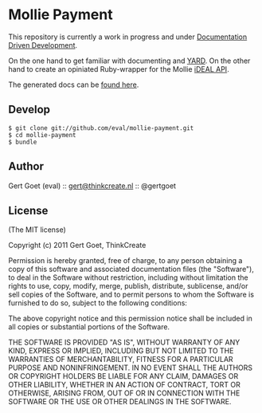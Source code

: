 Mollie Payment
========

This repository is currently a work in progress and under [Documentation Driven Development](http://thinkingphp.org/spliceit/docs/0.1_alpha/pages/ddd_info.html).

On the one hand to get familiar with documenting and [YARD](http://yardoc.org/). On the other hand to create an opiniated Ruby-wrapper for the Mollie [iDEAL API](https://www.mollie.nl/beheer/betaaldiensten/documentatie/ideal/).

The generated docs can be [found here](http://rubydoc.info/gems/mollie-payment/0.0.2/frames).

Develop
------------
    
    $ git clone git://github.com/eval/mollie-payment.git
    $ cd mollie-payment
    $ bundle

Author
------

Gert Goet (eval) :: gert@thinkcreate.nl :: @gertgoet

License
------

(The MIT license)

Copyright (c) 2011 Gert Goet, ThinkCreate

Permission is hereby granted, free of charge, to any person obtaining
a copy of this software and associated documentation files (the
"Software"), to deal in the Software without restriction, including
without limitation the rights to use, copy, modify, merge, publish,
distribute, sublicense, and/or sell copies of the Software, and to
permit persons to whom the Software is furnished to do so, subject to
the following conditions:

The above copyright notice and this permission notice shall be
included in all copies or substantial portions of the Software.

THE SOFTWARE IS PROVIDED "AS IS", WITHOUT WARRANTY OF ANY KIND,
EXPRESS OR IMPLIED, INCLUDING BUT NOT LIMITED TO THE WARRANTIES OF
MERCHANTABILITY, FITNESS FOR A PARTICULAR PURPOSE AND
NONINFRINGEMENT. IN NO EVENT SHALL THE AUTHORS OR COPYRIGHT HOLDERS BE
LIABLE FOR ANY CLAIM, DAMAGES OR OTHER LIABILITY, WHETHER IN AN ACTION
OF CONTRACT, TORT OR OTHERWISE, ARISING FROM, OUT OF OR IN CONNECTION
WITH THE SOFTWARE OR THE USE OR OTHER DEALINGS IN THE SOFTWARE.
